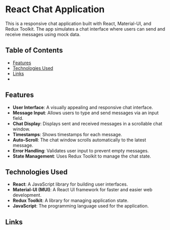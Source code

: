 # React Chat Application

This is a responsive chat application built with React, Material-UI, and Redux Toolkit. The app simulates a chat interface where users can send and receive messages using mock data.

## Table of Contents

- [Features](#features)
- [Technologies Used](#technologies-used)
- [Links](#Links)
- 

## Features

- **User Interface**: A visually appealing and responsive chat interface.
- **Message Input**: Allows users to type and send messages via an input field.
- **Chat Display**: Displays sent and received messages in a scrollable chat window.
- **Timestamps**: Shows timestamps for each message.
- **Auto-Scroll**: The chat window scrolls automatically to the latest message.
- **Error Handling**: Validates user input to prevent empty messages.
- **State Management**: Uses Redux Toolkit to manage the chat state.

## Technologies Used

- **React**: A JavaScript library for building user interfaces.
- **Material-UI (MUI)**: A React UI framework for faster and easier web development.
- **Redux Toolkit**: A library for managing application state.
- **JavaScript**: The programming language used for the application.

## Links 
